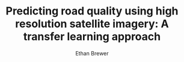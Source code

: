 ---
#Title of Linked Article
title: "Predicting road quality using high resolution satellite imagery: A transfer learning approach"

#A very (very!) short excerpt of your article.  No more than one sentence, optimally less than 10 words.
excerpt: "In this paper, we present a test of the use of transfer learning in convolutional neural networks in conjunction with high resolution satellite imagery of roads to determine (a) if road quality can be estimated with a reasonable degree of accuracy with satellite imagery, and (b) the degree to which such an approach can be applied across different geographies."

#URL of the article you're linking to:
link: https://journals.plos.org/plosone/article?id=10.1371/journal.pone.0253370

#Summary image - shows up on searches
header:
  teaser: /assets/images/newsImages/brewerRoadQualityPLOS.png

#Should be one or more of Vibrancy, Sustainability, and Security.
categories: Security Sustainability

#Tags.  Spaces delimit new tags. To see all current tags, type "/tags/" on the live website URL.
#Most news articles should be linked to a project via the project tag (though not necessarilly all)
tags: sdpp dl4sat deep-learning satellite-imagery peer-review

#Type of Article (news, journal, or report)
artType: journal

#Author of the news article.  Authors must be added into the system, so if this is your first article
#Let us know.
author: Ethan Brewer

#Name of any other authors.  Only the main author's picture shows up on the article, but this allows for
#linking on bio pages.
otherAuthors: 
  - author: 
    - authorName: Dan Runfola
    - authorLink: danrunfolafall2017
  - author: 
    - authorName: Jason Lin
    - authorLink: jasonlinfall2019
  - author:
    - authorName: Peter Kemper
    - authorLink: peterkemperfall2017
  - author:
    - authorName: John Hennin
    - authorLink: johnhenninspring2020


#Don't edit:
entryType: news
---